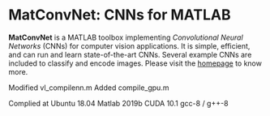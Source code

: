 # MatConvNet: CNNs for MATLAB

**MatConvNet** is a MATLAB toolbox implementing *Convolutional Neural
Networks* (CNNs) for computer vision applications. It is simple,
efficient, and can run and learn state-of-the-art CNNs. Several
example CNNs are included to classify and encode images. Please visit
the [homepage](http://www.vlfeat.org/matconvnet) to know more.

Modified vl_compilenn.m
Added compile_gpu.m

Complied at Ubuntu 18.04 
Matlab 2019b
CUDA 10.1
gcc-8 / g++-8
